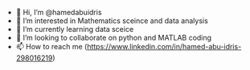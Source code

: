 - 👋 Hi, I’m @hamedabuidris
- 👀 I’m interested in Mathematics sceince and data analysis
- 🌱 I’m currently learning data sceice
- 💞️ I’m looking to collaborate on python and MATLAB coding
- 📫 How to reach me (https://www.linkedin.com/in/hamed-abu-idris-298016219)

<!---
hamedabuidris/hamedabuidris is a ✨ special ✨ repository because its `README.md` (this file) appears on your GitHub profile.
You can click the Preview link to take a look at your changes.
--->
